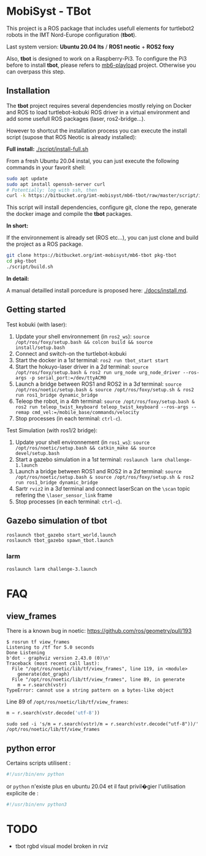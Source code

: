 # MobiSyst - TBot

This project is a ROS package that includes usefull elements for turtlebot2 robots in the IMT Nord-Europe configuration (**tbot**).

Last system version: **Ubuntu 20.04 lts** / **ROS1 neotic** + **ROS2 foxy** 

Also, **tbot** is designed to work on a Raspberry-Pi3.
To configure the Pi3 before to install **tbot**, please refers to [mb6-playload](https://www.bitbucket.org/imt-mobisyst/mb6-playload) project.
Otherwise you can overpass this step.

## Installation

The **tbot** project requires several dependencies mostly relying on Docker and ROS to load turtlebot-kobuki ROS driver in a virtual environment and add some usefull ROS packages (laser, ros2-bridge...). 

However to shortcut the installation process you can execute the install script (supose that ROS Neotic is already installed): 

**Full install:** [./script/install-full.sh](script/install-full.sh)

From a fresh Ubuntu 20.04 instal, you can just execute the following commands in your favorit shell:

```sh
sudo apt update
sudo apt install openssh-server curl
# Potentially: log with ssh, then
curl -k https://bitbucket.org/imt-mobisyst/mb6-tbot/raw/master/script/install-full.sh | bash
```

This script will install dependencies, configure git, clone the repo, generate the docker image and compile the **tbot** packages.

**In short:**

If the environnement is already set (ROS etc...), you can just clone and build the project as a ROS package.

```sh
git clone https://bitbucket.org/imt-mobisyst/mb6-tbot pkg-tbot
cd pkg-tbot
./script/build.sh
```

**In detail:** 

A manual detailled install porcedure is proposed here: [./docs/install.md](docs/install.md).


## Getting started

Test kobuki (with laser): 

1. Update your shell environnement (in `ros2_ws`): `source /opt/ros/foxy/setup.bash && colcon build && source install/setup.bash`
2. Connect and switch-on the turtlebot-kobuki
3. Start the docker in a $1st$ terminal: `ros2 run tbot_start start`
4. Start the hokuyo-laser driver in a $2d$ terminal: `source /opt/ros/foxy/setup.bash & ros2 run urg_node urg_node_driver --ros-args -p serial_port:=/dev/ttyACM0`
5. Launch a bridge between ROS1 and ROS2 in a $3d$ terminal: `source /opt/ros/noetic/setup.bash & source /opt/ros/foxy/setup.sh & ros2 run ros1_bridge dynamic_bridge`
6. Teleop the robot, in a $4th$ terminal: `source /opt/ros/foxy/setup.bash & ros2 run teleop_twist_keyboard teleop_twist_keyboard --ros-args --remap cmd_vel:=/mobile_base/commands/velocity`
7. Stop processes (in each terminal: `ctrl-c`).

Test Simulation (with ros1/2 bridge):

1. Update your shell environnement (in `ros1_ws`): `source /opt/ros/noetic/setup.bash && catkin_make && source devel/setup.bash`
2. Start a gazebo simulation in a $1st$ terminal: `roslaunch larm challenge-1.launch`
3. Launch a bridge between ROS1 and ROS2 in a $2d$ terminal: `source /opt/ros/noetic/setup.bash & source /opt/ros/foxy/setup.sh & ros2 run ros1_bridge dynamic_bridge`
4. Sartr `rviz2` in a $3d$ terminal and connect laserScan on the `\scan` topic refering the `\laser_sensor_link` frame
5. Stop processes (in each terminal: `ctrl-c`).



## Gazebo simulation of tbot

```bash
roslaunch tbot_gazebo start_world.launch
roslaunch tbot_gazebo spawn_tbot.launch
```

### larm

```bash
roslaunch larm challenge-3.launch
```

# FAQ

## view_frames

There is a known bug in noetic: https://github.com/ros/geometry/pull/193

```
$ rosrun tf view_frames
Listening to /tf for 5.0 seconds
Done Listening
b'dot - graphviz version 2.43.0 (0)\n'
Traceback (most recent call last):
  File "/opt/ros/noetic/lib/tf/view_frames", line 119, in <module>
    generate(dot_graph)
  File "/opt/ros/noetic/lib/tf/view_frames", line 89, in generate
    m = r.search(vstr)
TypeError: cannot use a string pattern on a bytes-like object
```

Line 89 of `/opt/ros/noetic/lib/tf/view_frames`:

```python
m = r.search(vstr.decode('utf-8'))
```

```
sudo sed -i 's/m = r.search(vstr)/m = r.search(vstr.decode("utf-8"))/' /opt/ros/noetic/lib/tf/view_frames
```

## python error

Certains scripts utilisent :

```python
#!/usr/bin/env python
```

or `python` n'existe plus en ubuntu 20.04 et il faut privil�gier l'utilisation explicite de :

```python
#!/usr/bin/env python3
```

# TODO

- tbot rgbd visual model broken in rviz
